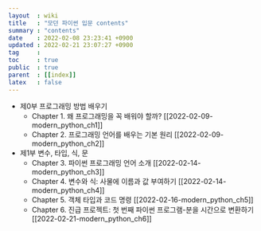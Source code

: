 ```yaml
---
layout  : wiki
title   : "모던 파이썬 입문 contents"
summary : "contents"
date    : 2022-02-08 23:23:41 +0900
updated : 2022-02-21 23:07:27 +0900
tag     : 
toc     : true
public  : true
parent  : [[index]]
latex   : false
---
```


* 제0부 프로그래밍 방법 배우기
  * Chapter 1. 왜 프로그래밍을 꼭 배워야 할까? [[2022-02-09-modern_python_ch1]]
  * Chapter 2. 프로그래밍 언어를 배우는 기본 원리 [[2022-02-09-modern_python_ch2]]
* 제1부 변수, 타입, 식, 문
  * Chapter 3. 파이썬 프로그래밍 언어 소개 [[2022-02-14-modern_python_ch3]]
  * Chapter 4. 변수와 식: 사물에 이름과 값 부여하기 [[2022-02-14-modern_python_ch4]]
  * Chapter 5. 객체 타입과 코드 명령 [[2022-02-16-modern_python_ch5]]
  * Chapter 6. 진급 프로젝트: 첫 번째 파이썬 프로그램-분을 시간으로 변환하기 [[2022-02-21-modern_python_ch6]]

